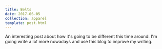 ```yaml
---
title: Belts
date: 2017-06-05
collection: apparel
template: post.html
---
```


An interesting post about how it's going to be different this time around. I'm going write a lot more nowadays and use this blog to improve my writing.